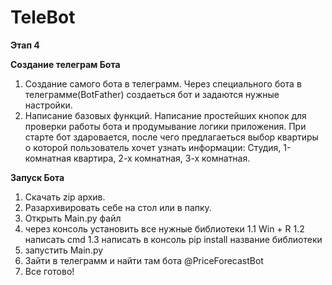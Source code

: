 # TeleBot
**Этап 4**

**Создание телеграм Бота**


1. Создание самого бота в телеграмм.
   Через специального бота в телеграмме(BotFather) создаеться бот и задаются нужные настройки.
2. Написание базовых функций.
   Написание простейших кнопок для проверки работы бота и продумывание логики приложения. При старте бот здаровается, после чего предлагаеться выбор квартиры о которой пользователь хочет узнать информации:     Студия, 1-комнатная квартира, 2-х комнатная, 3-х комнатная.


**Запуск Бота**

1. Скачать zip архив.
2. Разархивировать себе на стол или в папку.
3. Открыть Main.py файл
4. через консоль установить все нужные библиотеки
   1.1 Win + R
   1.2 написать cmd
   1.3 написать в консоль pip install название библиотеки
5. запустить Main.py
6. Зайти в телеграмм и найти там бота @PriceForecastBot
7. Все готово!

